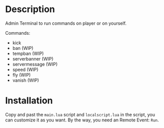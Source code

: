 # Description

Admin Terminal to run commands on player or on yourself.

Commands:
- kick
- ban (WIP)
- tempban (WIP)
- serverbanner (WIP)
- servermessage (WIP)
- speed (WIP)
- fly (WIP)
- vanish (WIP)

# Installation

Copy and past the `main.lua` script and `localscript.lua` in the script, you can customize it as you want.
By the way, you need an Remote Event: `Run`.